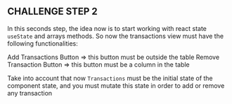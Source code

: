 ## CHALLENGE STEP 2

In this seconds step, the idea now is to start working with react state ```useState``` and arrays methods. So now the transactions view must have the following functionalities:

Add Transactions Button => this button must be outside the table
Remove Transaction Button => this button must be a column in the table

Take into account that now ```Transactions``` must be the initial state of the component state, and you must mutate this state in order to add or remove any transaction

